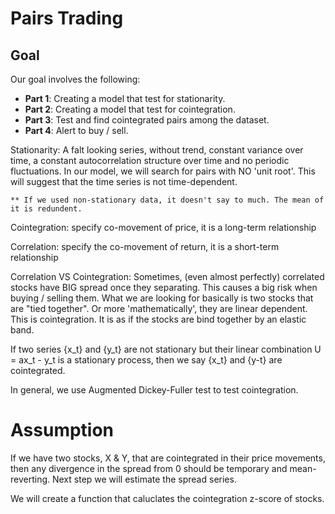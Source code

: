 # Pairs Trading

## Goal

Our goal involves the following:

* **Part 1**: Creating a model that test for stationarity.
* **Part 2**: Creating a model that test for cointegration.
* **Part 3**: Test and find cointegrated pairs among the dataset.
* **Part 4**: Alert to buy / sell.


Stationarity:
    A falt looking series, without trend, constant variance over time, 
    a constant autocorrelation structure over time and no periodic fluctuations.
    In our model, we will search for pairs with NO 'unit root'.
    This will suggest that the time series is not time-dependent.
    
    ** If we used non-stationary data, it doesn't say to much. The mean of it is redundent.


Cointegration: 
    specify co-movement of price, it is a long-term relationship

Correlation:
    specify the co-movement of return, it is a short-term relationship

Correlation VS Cointegration:
    Sometimes, (even almost perfectly) correlated stocks have BIG spread once they separating.
    This causes a big risk when buying / selling them.
    What we are looking for basically is two stocks that are "tied together".
    Or more 'mathematically', they are linear dependent.
    This is cointegration. 
    It is as if the stocks are bind together by an elastic band.

If two series {x_t} and {y_t} are not stationary but their linear combination U = ax_t - y_t is a stationary process, then we say {x_t} and {y-t} are cointegrated.

In general, we use Augmented Dickey-Fuller test to test cointegration.

# Assumption
If we have two stocks, X & Y, that are cointegrated in their price movements, then any divergence in the spread from 0 should be temporary and mean-reverting. Next step we will estimate the spread series.


We will create a function that caluclates the cointegration z-score of stocks.

